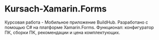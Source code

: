 # Kursach-Xamarin.Forms
Курсовая работа - Мобильное приложение BuildHub. Разработано с помощью C# на платформе Xamarin.Forms. Функционал: конфигуратор ПК, сборки ПК, рекомендации и цена комплектующих.
